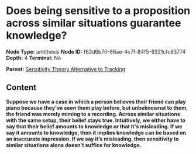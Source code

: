 # Does being sensitive to a proposition across similar situations guarantee knowledge?

**Node Type:** antithesis
**Node ID:** f62d6b70-86ae-4c7f-84f5-9321cfc83774
**Depth:** 4
**Terminal:** No

**Parent:** [Sensitivity Theory Alternative to Tracking](sensitivity-theory-alternative-to-tracking-synthesis-9222f367-1825-467f-9517-930e3d578e05.md)

## Content

**Suppose we have a case in which a person believes their friend can play piano because they've seen them play before, but unbeknownst to them, the friend was merely miming to a recording. Across similar situations with the same setup, their belief stays true. Intuitively, we either have to say that their belief amounts to knowledge or that it's misleading. If we say it amounts to knowledge, then it implies knowledge can be based on an inaccurate impression. If we say it’s misleading, then sensitivity to similar situations alone doesn't suffice for knowledge.**
